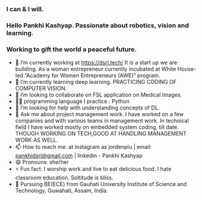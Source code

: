 ### I can & I will. 
### Hello Pankhi Kashyap. Passionate about robotics, vision and learning. 
### Working to gift the world a peaceful future. 

- 🔭 I’m currently working at https://dsrl.tech/ It is a start up we are building. As a woman entrepreneur currently incubated at White House-led “Academy for Women Entrepreneurs (AWE)” program. 
- 🌱 I’m currently learning deep learning. PRACTICING CODING OF COMPUTER VISION.
- 👯 I’m looking to collaborate on FSL application on Medical Images. 
- 👩‍💻 programming language I practice : Python
- 🤔 I’m looking for help with understanding concepts of DL.
- 💬 Ask me about project management work. I have worked on a few companies and with various teams in management work. In technical field I have worked mostly on embedded system coding, till date. THOUGH WORKING ON TECH,GOOD AT HANDLING MANAGEMENT WORK AS WELL. 
- 📫 How to reach me: at instagram as jordenpiu | email: pankhidsrl@gmail.com | linkedin - Pankhi Kashyap
- 😄 Pronouns: she/her
- ⚡ Fun fact: I worship work and live to eat delicious food. I hate classroom education. Soltitude is bliss. 
- 🌈 Pursuing BE(ECE) from Gauhati University Institute of Science and Technology, Guwahati, Assam, India. 


